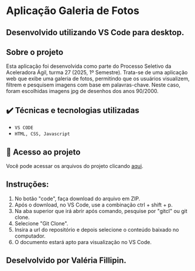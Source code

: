 # Aplicação Galeria de Fotos
## Desenvolvido utilizando VS Code para desktop.

## Sobre o projeto
Esta aplicação foi desenvolvida como parte do Processo Seletivo da Aceleradora Ágil, turma 27 (2025, 1º Semestre).
Trata-se de uma aplicação web que exibe uma galeria de fotos, permitindo que os usuários visualizem, filtrem e pesquisem imagens com base em palavras-chave. Neste caso, foram escolhidas imagens jpg de desenhos dos anos 90/2000.

## ✔️ Técnicas e tecnologias utilizadas

- ``VS CODE``
- ``HTML, CSS, Javascript``

## 📁 Acesso ao projeto
Você pode acessar os arquivos do projeto clicando [aqui](https://github.com/valeriafillipin/aplication-photogallery).

## Instruções:
1. No botão "code", faça download do arquivo em ZIP.
2. Após o download, no VS Code, use a combinação ctrl + shift + p.
3. Na aba superior que irá abrir após comando, pesquise por "gitcl" ou git clone.
4. Selecione "Git Clone".
5. Insira a url do repositório e depois selecione o conteúdo baixado no computador.
6. O documento estará apto para visualização no VS Code.

## Deselvolvido por Valéria Fillipin.
